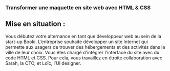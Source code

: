 ### Transformer une maquette en site web avec HTML & CSS

## Mise en situation :

Vous débutez votre alternance en tant que développeur web au sein de la start-up Booki.
L’entreprise souhaite développer un site Internet qui permette aux usagers de trouver des hébergements et des activités dans la ville de leur choix.
Vous êtes chargé d'intégrer l'interface du site avec du code HTML et CSS. Pour cela, vous travaillez en étroite collaboration avec Sarah, la CTO, et Loïc, l’UI designer.
